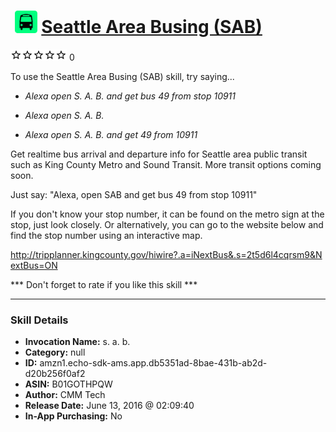 # &nbsp;<img src="skill_icon" alt="Seattle Area Busing (SAB) icon" width="36"> [Seattle Area Busing (SAB)](http://alexa.amazon.com/#skills/amzn1.echo-sdk-ams.app.db5351ad-8bae-431b-ab2d-d20b256f0af2)
![0 stars](../../images/ic_star_border_black_18dp_1x.png)![0 stars](../../images/ic_star_border_black_18dp_1x.png)![0 stars](../../images/ic_star_border_black_18dp_1x.png)![0 stars](../../images/ic_star_border_black_18dp_1x.png)![0 stars](../../images/ic_star_border_black_18dp_1x.png) 0

To use the Seattle Area Busing (SAB) skill, try saying...

* *Alexa open S. A. B. and get bus 49 from stop 10911*

* *Alexa open S. A. B.*

* *Alexa open S. A. B. and get 49 from 10911*

Get realtime bus arrival and departure info for Seattle area public transit such as King County Metro and Sound Transit. More transit options coming soon.

Just say: "Alexa, open SAB and get bus 49 from stop 10911"

If you don't know your stop number, it can be found on the metro sign at the stop, just look closely. Or alternatively, you can go to the website below and find the stop number using an interactive map.

http://tripplanner.kingcounty.gov/hiwire?.a=iNextBus&.s=2t5d6l4cqrsm9&NextBus=ON

*** Don't forget to rate if you like this skill ***

***

### Skill Details

* **Invocation Name:** s. a. b.
* **Category:** null
* **ID:** amzn1.echo-sdk-ams.app.db5351ad-8bae-431b-ab2d-d20b256f0af2
* **ASIN:** B01GOTHPQW
* **Author:** CMM Tech
* **Release Date:** June 13, 2016 @ 02:09:40
* **In-App Purchasing:** No

